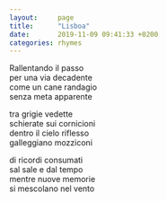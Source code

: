 ```yaml
---
layout:     page
title:      "Lisboa"
date:       2019-11-09 09:41:33 +0200
categories: rhymes
---
```


Rallentando il passo  
per una via decadente  
come un cane randagio  
senza meta apparente  

tra grigie vedette  
schierate sui cornicioni  
dentro il cielo riflesso  
galleggiano mozziconi  

di ricordi consumati  
sal sale e dal tempo  
mentre nuove memorie  
si mescolano nel vento  
